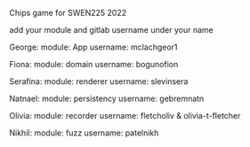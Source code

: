 Chips game for SWEN225 2022

add your module and gitlab username under your name 


George: 
module: App
username: mclachgeor1


Fiona: 
module: domain
username: bogunofion


Serafina: 
module: renderer
username: slevinsera 

Natnael: 
module: persistency
username: gebremnatn


Olivia: 
module: recorder
username: fletcholiv
& olivia-t-fletcher

Nikhil:
module: fuzz
username: patelnikh
